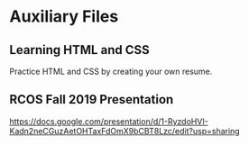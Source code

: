 # Auxiliary Files

## Learning HTML and CSS
Practice HTML and CSS by creating your own resume.

## RCOS Fall 2019 Presentation
https://docs.google.com/presentation/d/1-RyzdoHVI-Kadn2neCGuzAetOHTaxFdOmX9bCBT8Lzc/edit?usp=sharing